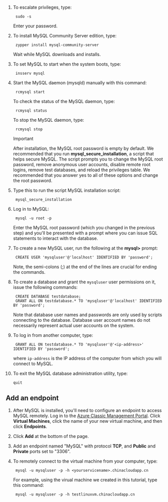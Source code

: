 1. To escalate privileges, type:

        sudo -s

    Enter your password.
2. To install MySQL Community Server edition, type:

        zypper install mysql-community-server

    Wait while MySQL downloads and installs.
3. To set MySQL to start when the system boots, type:

        insserv mysql
4. Start the MySQL daemon (mysqld) manually with this command:

        rcmysql start

    To check the status of the MySQL daemon, type:

        rcmysql status

    To stop the MySQL daemon, type:

        rcmysql stop

   > [!IMPORTANT]
   > After installation, the MySQL root password is empty by default. We recommended that you run **mysql\_secure\_installation**, a script that helps secure MySQL. The script prompts you to change the MySQL root password, remove anonymous user accounts, disable remote root logins, remove test databases, and reload the privileges table. We recommended that you answer yes to all of these options and change the root password.
   > 
   > 
5. Type this to run the script MySQL installation script:

        mysql_secure_installation
6. Log in to MySQL:

        mysql -u root -p

    Enter the MySQL root password (which you changed in the previous step) and you'll be presented with a prompt where you can issue SQL statements to interact with the database.
7. To create a new MySQL user, run the following at the **mysql>** prompt:

        CREATE USER 'mysqluser'@'localhost' IDENTIFIED BY 'password';

    Note, the semi-colons (;) at the end of the lines are crucial for ending the commands.
8. To create a database and grant the `mysqluser` user permissions on it, issue the following commands:

        CREATE DATABASE testdatabase;
        GRANT ALL ON testdatabase.* TO 'mysqluser'@'localhost' IDENTIFIED BY 'password';

    Note that database user names and passwords are only used by scripts connecting to the database.  Database user account names do not necessarily represent actual user accounts on the system.
9. To log in from another computer, type:

        GRANT ALL ON testdatabase.* TO 'mysqluser'@'<ip-address>' IDENTIFIED BY 'password';

    where `ip-address` is the IP address of the computer from which you will connect to MySQL.
10. To exit the MySQL database administration utility, type:

        quit

## Add an endpoint
1. After MySQL is installed, you'll need to configure an endpoint to access MySQL remotely. Log in to the [Azure  Classic Management Portal][AzurePortal]. Click **Virtual Machines**, click the name of your new virtual machine, and then click **Endpoints**.
2. Click **Add** at the bottom of the page.
3. Add an endpoint named "MySQL" with protocol **TCP**, and **Public** and **Private** ports set to "3306".
4. To remotely connect to the virtual machine from your computer, type:

        mysql -u mysqluser -p -h <yourservicename>.chinacloudapp.cn

    For example, using the virual machine we created in this tutorial, type this command:

        mysql -u mysqluser -p -h testlinuxvm.chinacloudapp.cn

[MySQLDocs]: http://dev.mysql.com/doc/
[AzurePortal]: http://manage.windowsazure.cn

[Image9]: ./media/install-and-run-mysql-on-opensuse-vm/LinuxVmAddEndpointMySQL.png